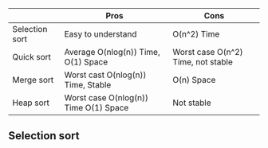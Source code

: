 |    |Pros|Cons|
|----|----|---|
|Selection sort | Easy to understand | O(n^2) Time|
|Quick sort | Average O(nlog(n)) Time, O(1) Space | Worst case O(n^2) Time, not stable |
|Merge sort | Worst cast O(nlog(n)) Time, Stable | O(n) Space
|Heap sort | Worst case O(nlog(n)) Time O(1) Space | Not stable

## Selection sort
